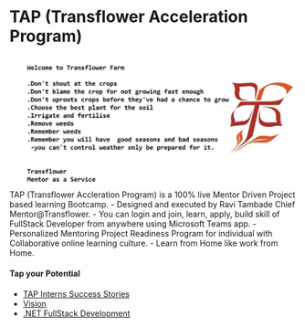 # TAP (Transflower Acceleration Program)
<img src="https://github.com/RaviTambade/tap/blob/main/images/TransflowerFarm.jpg"/>
TAP (Transflower Accleration Program) is a  100% live Mentor Driven Project based learning Bootcamp. 
- Designed and executed by Ravi Tambade Chief Mentor@Transflower. 
- You can login and join, learn, apply, build skill of FullStack Developer from anywhere using Microsoft Teams app.
- Personalized Mentoring Project Readiness Program for individual with Collaborative online learning culture.
- Learn from Home like work from Home.

#### Tap your Potential
- <a href="https://github.com/RaviTambade/tap/blob/main/notes/successstories.md">TAP Interns Success Stories</a> 
- <a href="https://github.com/RaviTambade/tap/blob/main/notes/vision.md">Vision</a> 
- <a href="https://github.com/RaviTambade/tap/blob/main/notes/dotnetfullstack.md">.NET FullStack Development</a>

